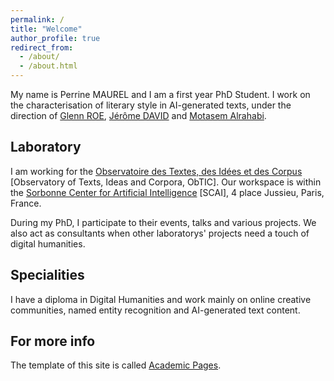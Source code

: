 ```yaml
---
permalink: /
title: "Welcome"
author_profile: true
redirect_from: 
  - /about/
  - /about.html
---
```


My name is Perrine MAUREL and I am a first year PhD Student. I work on the characterisation of literary style in AI-generated texts, under the direction of [Glenn ROE](https://obtic.sorbonne-universite.fr/equipe-permanente/glenn-roe/), [Jérôme DAVID](https://www.unige.ch/lettres/framo/enseignants/corps-professoral/jerome-david) and [Motasem Alrahabi](https://obtic.sorbonne-universite.fr/equipe-permanente/motasem-alrahabi/).

Laboratory
------
I am working for the [Observatoire des Textes, des Idées et des Corpus](https://obtic.sorbonne-universite.fr/) [Observatory of Texts, Ideas and Corpora, ObTIC]. Our workspace is within the [Sorbonne Center for Artificial Intelligence](https://scai.sorbonne-universite.fr/) [SCAI], 4 place Jussieu, Paris, France.

During my PhD, I participate to their events, talks and various projects. We also act as consultants when other laboratorys' projects need a touch of digital humanities.

Specialities
------
I have a diploma in Digital Humanities and work mainly on online creative communities, named entity recognition and AI-generated text content.

For more info
------
The template of this site is called [Academic Pages](https://academicpages.github.io).
